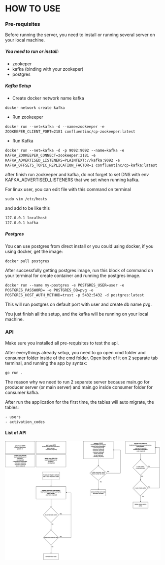 # HOW TO USE

### Pre-requisites

Before running the server,
you need to install or running several server
on your local machine.

##### You need to run or install:
- zookeper
- kafka (binding with your zookeper)
- postgres

##### Kafka Setup
- Create docker network name kafka
```azure
docker network create kafka
```

- Run zookeeper
```azure
docker run --net=kafka -d --name=zookeeper -e ZOOKEEPER_CLIENT_PORT=2181 confluentinc/cp-zookeeper:latest
```

- Run Kafka
```azure
docker run --net=kafka -d -p 9092:9092 --name=kafka -e KAFKA_ZOOKEEPER_CONNECT=zookeeper:2181 -e KAFKA_ADVERTISED_LISTENERS=PLAINTEXT://kafka:9092 -e KAFKA_OFFSETS_TOPIC_REPLICATION_FACTOR=1 confluentinc/cp-kafka:latest
```
after finish run zookeeper and kafka, do not
forget to set DNS with env KAFKA_ADVERTISED_LISTENERS
that we set when running kafka.

For linux user, you can edit file with this command
on terminal
```azure
sudo vim /etc/hosts
```

and add to be like this
```azure
127.0.0.1 localhost
127.0.0.1 kafka
```

##### Postgres
You can use postgres from direct install or you could
using docker, if you using docker, get the image:
```azure
docker pull postgres
```

After successfully getting postgres image, run this
block of command on your terminal for create container
and running the postgres image.
```azure
docker run --name my-postgres -e POSTGRES_USER=user -e POSTGRES_PASSWORD= -e POSTGRES_DB=pvg -e POSTGRES_HOST_AUTH_METHOD=trust -p 5432:5432 -d postgres:latest
```
This will run postgres on default port 
with user and create db name pvg.

You just finish all the setup, and the kafka
will be running on your local machine.

### API
Make sure you installed all pre-requisites to
test the api.

After everythings already setup, you need to
go open cmd folder and consumer folder inside
of the cmd folder. Open both of it on 2
separate tab terminal, and running the app
by syntax:
```azure
go run .
```

The reason why we need to run 2 separate server
because main.go for producer server (or main server)
and main.go inside consumer folder for consumer kafka.

After run the application for the first time, 
the tables will auto migrate, the tables:
```azure
- users
- activation_codes    
```

#### List of API
![alt text](https://github.com/feedlyy/pvg/blob/82f011e1cd6336dafd1c786b4b88f38bbe89ce66/API-List.png?raw=true)

